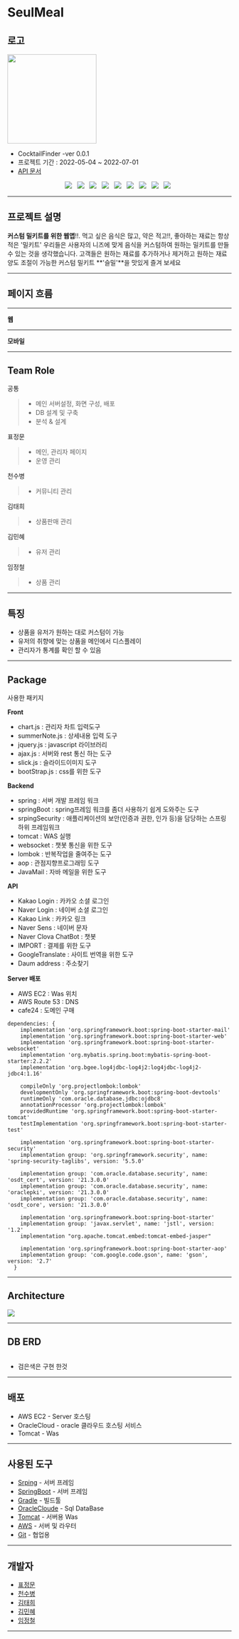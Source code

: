 # SeulMeal

## 로고

<img width="200px" height="200px" src="https://user-images.githubusercontent.com/92348108/175928314-7676aa19-696d-4cca-9e20-212ee8c74d53.jpeg" />

- CocktailFinder -ver 0.0.1
- 프로젝트 기간 : 2022-05-04 ~ 2022-07-01
- [API 문서](https://documenter.getpostman.com/view/18192539/UVRBo6he)

<p align="center">
    <img src="https://img.shields.io/badge/-Oracle-F80000?style=for-the-badge&logo=Oracle&logoColor=white"> &nbsp
    <img src="https://img.shields.io/badge/-Gradle-02303A?style=for-the-badge&logo=Gradle&logoColor=white"> &nbsp
    <img src="https://img.shields.io/badge/-Spring-6DB33F?style=for-the-badge&logo=Spring&logoColor=white"> &nbsp
    <img src="https://img.shields.io/badge/-Spring Security-6DB33F?style=for-the-badge&logo=Spring Security&logoColor=white"> &nbsp
    <img src="https://img.shields.io/badge/-Spring Boot-6DB33F?style=for-the-badge&logo=Spring Boot&logoColor=white"> &nbsp
    <img src="https://img.shields.io/badge/-JavaScript-F7DF1E?style=for-the-badge&logo=JavaScript&logoColor=white"> &nbsp
    <img src="https://img.shields.io/badge/-Bootstrap-7952B3?style=for-the-badge&logo=Bootstrap&logoColor=white"> &nbsp
    <img src="https://img.shields.io/badge/Amazon AWS-232F3E?style=flat-square&logo=Amazon%20AWS&logoColor=white"/> &nbsp
    <img src="https://img.shields.io/badge/-Amazon EC2-FF9900?style=for-the-badge&logo=Amazon EC2&logoColor=white"> &nbsp
</p>

<hr />

## 프로젝트 설명

**커스텀 밀키트를 위한 웹앱**!!.
먹고 싶은 음식은 많고, 약은 적고!!, 좋아하는 재료는 항상 적은 '밀키트'
우리들은 사용자의 니즈에 맞게 음식을 커스텀하여 원하는 밀키트를 만들 수 있는 것을 생각했습니다.
고객들은 원하는 재료를 추가하거나 제거하고 원하는 재료양도 조절이 가능한 커스텀 밀키트
**'슬밀'**을 맛있게 즐겨 보세요

<hr />

## 페이지 흐름

<hr />

**웹**



<hr />

**모바일**


<hr />

## Team Role

공통

> - 메인 서버설정, 화면 구성, 배포
> - DB 설계 및 구축
> - 분석 & 설계

표정문

> - 메인, 관리자 페이지
> - 운영 관리

천수병

> - 커뮤니티 관리

김태희

> - 상품판매 관리

김민혜

> - 유저 관리

임정철

> - 상품 관리

<hr />

## 특징

- 상품을 유저가 원하는 대로 커스텀이 가능
- 유저의 취향에 맞는 상품을 메인에서 디스플레이
- 관리자가 통계를 확인 할 수 있음

<hr />

## Package

사용한 패키지

**Front**

- chart.js : 관리자 차트 입력도구
- summerNote.js : 상세내용 입력 도구
- jquery.js : javascript 라이브러리
- ajax.js : 서버와 rest 통신 하는 도구
- slick.js : 슬라이드이미지 도구
- bootStrap.js : css를 위한 도구

**Backend**

- spring : 서버 개발 프레임 워크
- springBoot : spring프레임 워크를 좀더 사용하기 쉽게 도와주는 도구
- srpingSecurity : 애플리케이션의 보안(인증과 권한, 인가 등)을 담당하는 스프링 하위 프레임워크
- tomcat : WAS 실행
- websocket : 챗봇 통신을 위한 도구
- lombok : 반복작업을 줄여주는 도구
- aop : 관점지향프로그래밍 도구
- JavaMail : 자바 메일을 위한 도구

**API**

- Kakao Login : 카카오 소셜 로그인
- Naver Login : 네이버 소셜 로그인
- Kakao Link : 카카오 링크
- Naver Sens : 네이버 문자
- Naver Clova ChatBot : 챗봇
- IMPORT : 결제를 위한 도구
- GoogleTranslate : 사이트 번역을 위한 도구
- Daum address : 주소찾기

**Server 배포**
- AWS EC2 : Was 위치
- AWS Route 53 : DNS
- cafe24 : 도메인 구매

```
dependencies: {
    implementation 'org.springframework.boot:spring-boot-starter-mail'
	implementation 'org.springframework.boot:spring-boot-starter-web'
	implementation 'org.springframework.boot:spring-boot-starter-websocket'
	implementation 'org.mybatis.spring.boot:mybatis-spring-boot-starter:2.2.2'
	implementation 'org.bgee.log4jdbc-log4j2:log4jdbc-log4j2-jdbc4:1.16'

	compileOnly 'org.projectlombok:lombok'
	developmentOnly 'org.springframework.boot:spring-boot-devtools'
	runtimeOnly 'com.oracle.database.jdbc:ojdbc8'
	annotationProcessor 'org.projectlombok:lombok'
	providedRuntime 'org.springframework.boot:spring-boot-starter-tomcat'
	testImplementation 'org.springframework.boot:spring-boot-starter-test'
	
	implementation 'org.springframework.boot:spring-boot-starter-security'
	implementation group: 'org.springframework.security', name: 'spring-security-taglibs', version: '5.5.0'
	
	implementation group: 'com.oracle.database.security', name: 'osdt_cert', version: '21.3.0.0'
	implementation group: 'com.oracle.database.security', name: 'oraclepki', version: '21.3.0.0'
	implementation group: 'com.oracle.database.security', name: 'osdt_core', version: '21.3.0.0'

	implementation 'org.springframework.boot:spring-boot-starter'
	implementation group: 'javax.servlet', name: 'jstl', version: '1.2'
	implementation "org.apache.tomcat.embed:tomcat-embed-jasper"
		
	implementation 'org.springframework.boot:spring-boot-starter-aop'	
	implementation group: 'com.google.code.gson', name: 'gson', version: '2.7'
  }
```

<hr />

## Architecture

<img src="https://user-images.githubusercontent.com/92348108/175926488-9c3cabba-8237-4e1e-a77d-b604ae0e059d.png" />

<hr />

## DB ERD

<img src="" />

- 검은색은 구현 한것

<hr />

## 배포

- AWS EC2 - Server 호스팅
- OracleCloud - oracle 클라우드 호스팅 서비스
- Tomcat - Was

<hr />

## 사용된 도구

- [Srping](https://spring.io/) - 서버 프레임
- [SpringBoot](https://spring.io/projects/spring-boot) - 서버 프레임
- [Gradle](https://gradle.org/) - 빌드툴
- [OracleCloude](https://www.oracle.com/kr/cloud/) - Sql DataBase
- [Tomcat](https://tomcat.apache.org/) - 서버용 Was
- [AWS](https://aws.amazon.com/ko/free/?trk=fa2d6ba3-df80-4d24-a453-bf30ad163af9&sc_channel=ps&sc_campaign=acquisition&sc_medium=ACQ-P|PS-GO|Brand|Desktop|SU|Core-Main|Core|KR|KR|Text&ef_id=CjwKCAiAtouOBhA6EiwA2nLKH3yewzaFlNVOE3uV7M2uIgGP-lZzRaHZgO2CN5cgIw6yDqIvmcBBrRoC1egQAvD_BwE:G:s&s_kwcid=AL!4422!3!563761819834!e!!g!!aws&ef_id=CjwKCAiAtouOBhA6EiwA2nLKH3yewzaFlNVOE3uV7M2uIgGP-lZzRaHZgO2CN5cgIw6yDqIvmcBBrRoC1egQAvD_BwE:G:s&s_kwcid=AL!4422!3!563761819834!e!!g!!aws&all-free-tier.sort-by=item.additionalFields.SortRank&all-free-tier.sort-order=asc&awsf.Free%20Tier%20Types=*all&awsf.Free%20Tier%20Categories=*all) - 서버 및 라우터
- [Git](https://github.com/) - 협업용

<hr />

## 개발자

- [표정문](https://github.com/jeongmooon)
- [천수병](https://github.com/ghm8614)
- [김태희](https://github.com/ttaehee)
- [김민혜](https://github.com/KimMH853)
- [임정철](https://github.com/CODArchive00)

<hr />


